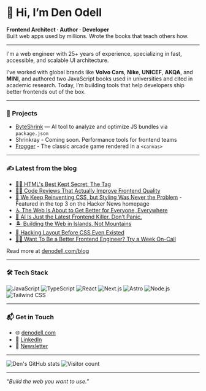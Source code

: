 # 👋 Hi, I’m Den Odell

**Frontend Architect · Author · Developer**  
Built web apps used by millions. Wrote the books that teach others how.

---

I'm a web engineer with 25+ years of experience, specializing in fast, accessible, and scalable UI architecture.

I’ve worked with global brands like **Volvo Cars**, **Nike**, **UNICEF**, **AKQA**, and **MINI**, and authored two JavaScript books used in universities and cited in academic research. Today, I’m building tools that help developers ship better frontends out of the box.

---

### 🚀 Projects
- [ByteShrink](https://github.com/denodell/byteshrink.dev) — AI tool to analyze and optimize JS bundles via `package.json`
- Shrinkray - Coming soon. Performance tools for frontend teams
- [Frogger](https://github.com/denodell/frogger) - The classic arcade game rendered in a `<canvas>`

---

### ✍️ Latest from the blog
- [🧑‍💻 HTML's Best Kept Secret: The <output> Tag](https://denodell.com/blog/html-best-kept-secret-output-tag?utm_source=github&utm_medium=profile&utm_campaign=personal_readme)
- [👨‍💻 Code Reviews That Actually Improve Frontend Quality](https://denodell.com/blog/code-reviews-that-actually-improve-frontend-quality?utm_source=github&utm_medium=profile&utm_campaign=personal_readme)
- [💅 We Keep Reinventing CSS, but Styling Was Never the Problem](http://denodell.com/blog/we-keep-reinventing-css?utm_source=github&utm_medium=profile&utm_campaign=personal_readme) - Featured in the top 3 on the Hacker News homepage
- [♿︎ The Web Is About to Get Better for Everyone, Everywhere](https://denodell.com/blog/a-better-web-for-everyone-everywhere?utm_source=github&utm_medium=profile&utm_campaign=personal_readme)
- [🤖 AI Is Just the Latest Frontend Killer. Don’t Panic.](https://denodell.com/blog/ai-is-just-the-latest-frontend-killer?utm_source=github&utm_medium=profile&utm_campaign=personal_readme)
- [🏝️ Building the Web in Islands, Not Mountains ](https://denodell.com/blog/building-the-web-in-islands?utm_source=github&utm_medium=profile&utm_campaign=personal_readme)
- [🪏 Hacking Layout Before CSS Even Existed ](https://denodell.com/blog/hacking-layout-before-css-existed?utm_source=github&utm_medium=profile&utm_campaign=personal_readme)
- [🕵️‍♂️ Want To Be a Better Frontend Engineer? Try a Week On-Call ](https://denodell.com/blog/try-a-week-on-call?utm_source=github&utm_medium=profile&utm_campaign=personal_readme)

Read more at [denodell.com/blog](https://denodell.com/blog?utm_source=github&utm_medium=profile&utm_campaign=personal_readme)

---

### 🛠️ Tech Stack

![JavaScript](https://img.shields.io/badge/-JavaScript-black?style=flat-square&logo=javascript)
![TypeScript](https://img.shields.io/badge/-TypeScript-3178C6?style=flat-square&logo=typescript)
![React](https://img.shields.io/badge/-React-20232A?style=flat-square&logo=react)
![Next.js](https://img.shields.io/badge/-Next.js-black?style=flat-square&logo=next.js)
![Astro](https://img.shields.io/badge/-Astro-000000?style=flat-square&logo=astro)
![Node.js](https://img.shields.io/badge/-Node.js-339933?style=flat-square&logo=node.js)
![Tailwind CSS](https://img.shields.io/badge/-Tailwind%20CSS-38B2AC?style=flat-square&logo=tailwind-css)

---

### 📬 Get in Touch

- 🌐 [denodell.com](https://denodell.com)
- 💼 [LinkedIn](https://linkedin.com/in/denodell)
- 📨 [Newsletter](https://newsletter.denodell.com)

---

![Den's GitHub stats](https://github-readme-stats.vercel.app/api?username=denodell&show_icons=true&theme=default&hide_rank=true&hide_title=true)
![Visitor count](https://komarev.com/ghpvc/?username=denodell&color=blue)

---

_“Build the web you want to use.”_
